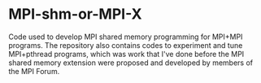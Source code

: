 # MPI-shm-or-MPI-X
Code used to develop MPI shared memory programming for MPI+MPI programs. The repository also contains codes to experiment and tune MPI+pthread programs, which was work that I've done before the MPI shared memory extension were proposed and developed by members of the MPI Forum.
